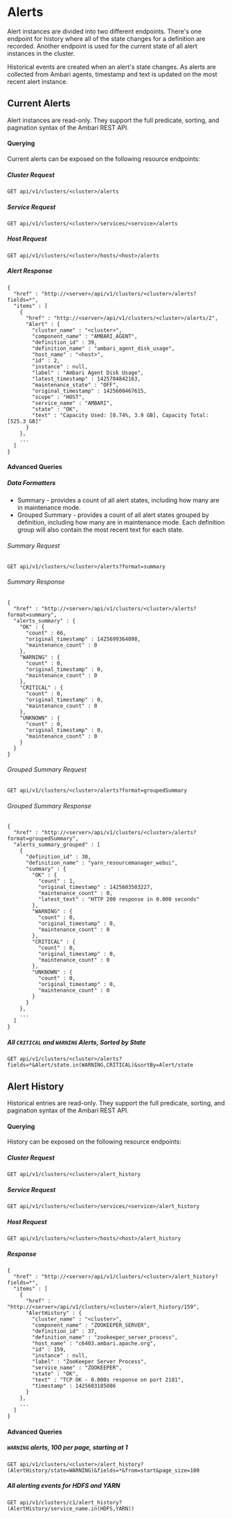 <!---
Licensed to the Apache Software Foundation (ASF) under one or more
contributor license agreements. See the NOTICE file distributed with
this work for additional information regarding copyright ownership.
The ASF licenses this file to You under the Apache License, Version 2.0
(the "License"); you may not use this file except in compliance with
the License. You may obtain a copy of the License at

http://www.apache.org/licenses/LICENSE-2.0

Unless required by applicable law or agreed to in writing, software
distributed under the License is distributed on an "AS IS" BASIS,
WITHOUT WARRANTIES OR CONDITIONS OF ANY KIND, either express or implied.
See the License for the specific language governing permissions and
limitations under the License.
-->
# Alerts
Alert instances are divided into two different endpoints. There's one endpoint for history where all of the state changes for a definition are recorded. Another endpoint is used for the current state of all alert instances in the cluster.

Historical events are created when an alert's state changes. As alerts are collected from Ambari agents, timestamp and text is updated on the most recent alert instance.

## Current Alerts
Alert instances are read-only. They support the full predicate, sorting, and pagination syntax of the Ambari REST API.

#### Querying
Current alerts can be exposed on the following resource endpoints:

##### Cluster Request
    GET api/v1/clusters/<cluster>/alerts
    
##### Service Request
    GET api/v1/clusters/<cluster>/services/<service>/alerts

##### Host Request
    GET api/v1/clusters/<cluster>/hosts/<host>/alerts
    
##### Alert Response
    {
      "href" : "http://<server>/api/v1/clusters/<cluster>/alerts?fields=*",
      "items" : [
        {
          "href" : "http://<server>/api/v1/clusters/<cluster>/alerts/2",
          "Alert" : {
            "cluster_name" : "<cluster>",
            "component_name" : "AMBARI_AGENT",
            "definition_id" : 39,
            "definition_name" : "ambari_agent_disk_usage",
            "host_name" : "<host>",
            "id" : 2,
            "instance" : null,
            "label" : "Ambari Agent Disk Usage",
            "latest_timestamp" : 1425704842163,
            "maintenance_state" : "OFF",
            "original_timestamp" : 1425600467615,
            "scope" : "HOST",
            "service_name" : "AMBARI",
            "state" : "OK",
            "text" : "Capacity Used: [0.74%, 3.9 GB], Capacity Total: [525.3 GB]"
          }
        },
        ...
      ]
    }
    


#### Advanced Queries

##### Data Formatters
* Summary - provides a count of all alert states, including how many are in maintenance mode. 
* Grouped Summary - provides a count of all alert states grouped by definition, including how many are in maintenance mode. Each definition group will also contain the most recent text for each state.

###### Summary Request
    GET api/v1/clusters/<cluster>/alerts?format=summary

###### Summary Response
    {
      "href" : "http://<server>/api/v1/clusters/<cluster>/alerts?format=summary",
      "alerts_summary" : {
        "OK" : {
          "count" : 66,
          "original_timestamp" : 1425699364098,
          "maintenance_count" : 0
        },
        "WARNING" : {
          "count" : 0,
          "original_timestamp" : 0,
          "maintenance_count" : 0
        },
        "CRITICAL" : {
          "count" : 0,
          "original_timestamp" : 0,
          "maintenance_count" : 0
        },
        "UNKNOWN" : {
          "count" : 0,
          "original_timestamp" : 0,
          "maintenance_count" : 0
        }
      }
    }

###### Grouped Summary Request
    GET api/v1/clusters/<cluster>/alerts?format=groupedSummary

###### Grouped Summary Response
    {
      "href" : "http://<server>/api/v1/clusters/<cluster>/alerts?format=groupedSummary",
      "alerts_summary_grouped" : [
        {
          "definition_id" : 30,
          "definition_name" : "yarn_resourcemanager_webui",
          "summary" : {
            "OK" : {
              "count" : 1,
              "original_timestamp" : 1425603503227,
              "maintenance_count" : 0,
              "latest_text" : "HTTP 200 response in 0.000 seconds"
            },
            "WARNING" : {
              "count" : 0,
              "original_timestamp" : 0,
              "maintenance_count" : 0
            },
            "CRITICAL" : {
              "count" : 0,
              "original_timestamp" : 0,
              "maintenance_count" : 0
            },
            "UNKNOWN" : {
              "count" : 0,
              "original_timestamp" : 0,
              "maintenance_count" : 0
            }
          }
        },
        ...
      ]
    }

##### All `CRITICAL` and `WARNING` Alerts, Sorted by State
    GET api/v1/clusters/<cluster>/alerts?fields=*&Alert/state.in(WARNING,CRITICAL)&sortBy=Alert/state


## Alert History
Historical entries are read-only. They support the full predicate, sorting, and pagination syntax of the Ambari REST API.

#### Querying
History can be exposed on the following resource endpoints:

##### Cluster Request
    GET api/v1/clusters/<cluster>/alert_history
    
##### Service Request
    GET api/v1/clusters/<cluster>/services/<service>/alert_history

##### Host Request
    GET api/v1/clusters/<cluster>/hosts/<host>/alert_history

##### Response
    {
      "href" : "http://<server>/api/v1/clusters/<cluster>/alert_history?fields=*",
      "items" : [
        {
          "href" : "http://<server>/api/v1/clusters/<cluster>/alert_history/159",
          "AlertHistory" : {
            "cluster_name" : "<cluster>",
            "component_name" : "ZOOKEEPER_SERVER",
            "definition_id" : 37,
            "definition_name" : "zookeeper_server_process",
            "host_name" : "c6403.ambari.apache.org",
            "id" : 159,
            "instance" : null,
            "label" : "ZooKeeper Server Process",
            "service_name" : "ZOOKEEPER",
            "state" : "OK",
            "text" : "TCP OK - 0.000s response on port 2181",
            "timestamp" : 1425603185086
          }
        },
        ...
      ]
    }

#### Advanced Queries
##### `WARNING` alerts, 100 per page, starting at 1
    GET api/v1/clusters/<cluster>/alert_history?(AlertHistory/state=WARNING)&fields=*&from=start&page_size=100

##### All alerting events for HDFS and YARN
    GET api/v1/clusters/c1/alert_history?(AlertHistory/service_name.in(HDFS,YARN))
        